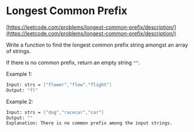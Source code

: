 # Longest Common Prefix
[https://leetcode.com/problems/longest-common-prefix/description/](https://leetcode.com/problems/longest-common-prefix/description/)

Write a function to find the longest common prefix string amongst an array of strings.

If there is no common prefix, return an empty string `""`.
 

Example 1:
```bash
Input: strs = ["flower","flow","flight"]
Output: "fl"
```

Example 2:
```bash
Input: strs = ["dog","racecar","car"]
Output: ""
Explanation: There is no common prefix among the input strings.
```
